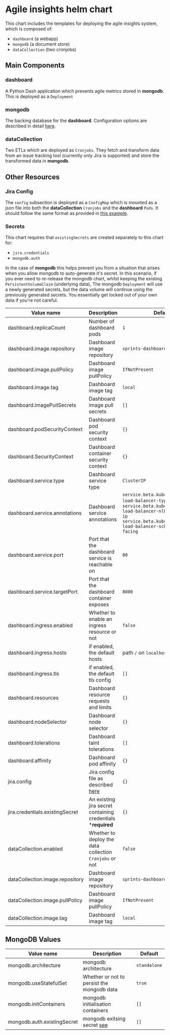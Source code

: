 # Agile insights helm chart

This chart includes the templates for deploying the agile insights system, which is composed of:
- `dashboard` (a webapp)
- `mongodb` (a document store)
- `dataCollection` (two cronjobs)

## Main Components

### dashboard

A Python Dash application which presents agile metrics stored in **mongodb**. This is deployed as a `Deployment`

### mongodb

The backing database for the **dashboard**. Configuration options are described in detail [here](https://github.com/bitnami/charts/tree/master/bitnami/mongodb).

### dataCollection

Two ETLs which are deployed as `Cronjobs`. They fetch and transform data from an issue tracking tool (currently only Jira is supported) and store the transformed data in **mongodb**.

## Other Resources

### Jira Config

The `config` subsection is deployed as a `ConfigMap` which is mounted as a json file into both the **dataCollection** `Cronjobs` and the **dashboard** `Pods`. It should follow the same format as provided in [this example](https://github.com/limejump/agile-insights/blob/main/config_files/example-config.json).

### Secrets

This chart requires that `existingSecrets` are created separately to this chart for:
- `jira.credentials`
- `mongodb.auth`

In the case of **mongodb** this helps prevent you from a situation that arises when you allow mongodb to auto-generate it's secret. In this scenario, if you ever need to re-release the mongodb chart, whilst keeping the existing `PersistentVolumeClaim` (underlying data), The mongodb `Deployment` will use a newly generated secrets, but the data volume will continue using the previously generated secrets. You essentially get locked out of your own data if you're not careful.


| Value name                      | Description                                                  | Default                                                      |
| ------------------------------- | ------------------------------------------------------------ | ------------------------------------------------------------ |
| dashboard.replicaCount          | Number of dashboard pods                                     | `1`                                                          |
| dashboard.image.repository      | Dashboard image repository                                   | `sprints-dashboard`                                          |
| dashboard.image.pullPolicy      | Dashboard image pullPolicy                                   | `IfNotPresent`                                               |
| dashboard.image.tag             | Dashboard image tag                                          | `local`                                                      |
| dashboard.imagePullSecrets      | Dashboard image pull secrets                                 | `[]`                                                         |
| dashboard.podSecurityContext    | Dashboard pod security context                               | `{}`                                                         |
| dashboard.SecurityContext       | Dashboard container security context                         | `{}`                                                         |
| dashboard.service.type          | Dashboard service type                                       | `ClusterIP`                                                  |
| dashboard.service.annotations   | Dashboard service annotations                                | `service.beta.kubernetes.io/aws-load-balancer-type: externa`l<br />`service.beta.kubernetes.io/aws-load-balancer-nlb-target-type: ip`<br />`service.beta.kubernetes.io/aws-load-balancer-scheme: internet-facing` |
| dashboard.service.port          | Port that the dashboard service is reachable on              | `80`                                                         |
| dashboard.service.targetPort    | Port that the dashboard container exposes                    | `8000`                                                       |
| dashboard.ingress.enabled       | Whether to enable an ingress resource or not                 | `false`                                                      |
| dashboard.ingress.hosts         | if enabled, the default hosts                                | path `/` on `localhost`                                      |
| dashboard.ingress.tls           | if enabled, the default tls config                           | `[]`                                                         |
| dashboard.resources             | Dashboard resource requests and limits                       | `{}`                                                         |
| dashboard.nodeSelector          | Dashboard node selector                                      | `{}`                                                         |
| dashboard.tolerations           | Dashboard taint tolerations                                  | `[]`                                                         |
| dashboard.affinity              | Dashboard pod affinity                                       | `{}`                                                         |
| jira.config                     | Jira config file as described [here](#jira-config)           | `{}`                                                         |
| jira.credentials.existingSecret | An existing jira secret containing credentials ***required** | `{}`                                                         |
| dataCollection.enabled          | Whether to deploy the data collection `Cronjobs` or not      | `false`                                                      |
| dataCollection.image.repository | Dashboard image repository                                   | `sprints-dashboard`                                          |
| dataCollection.image.pullPolicy | Dashboard image pullPolicy                                   | `IfNotPresent`                                               |
| dataCollection.image.tag        | Dashboard image tag                                          | `local`                                                      |

## MongoDB Values

| Value name                      | Description                                                            | Default                    |
| ------------------------------- | ---------------------------------------------------------------------- | -------------------------- |
| mongodb.architecture            | mongodb architecture                                                   | `standalone`               |
| mongodb.useStatefulSet          | Whether or not to persist the mongodb data                             | `true`                     |
| mongodb.initContainers          | mongodb initialisation containers                                      | `[]`                       |
| mongodb.auth.existingSecret     | mongodb exitsing secret [see](#secrets)                                | `[]`                       |
